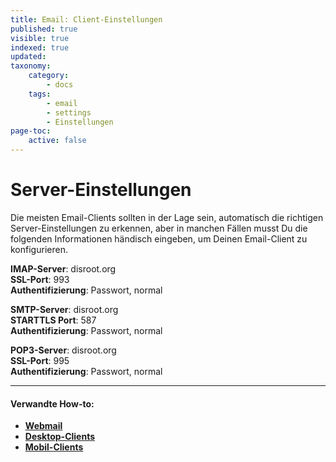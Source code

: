 ```yaml
---
title: Email: Client-Einstellungen
published: true
visible: true
indexed: true
updated:
taxonomy:
    category:
        - docs
    tags:
        - email
        - settings
        - Einstellungen
page-toc:
    active: false
---
```


# Server-Einstellungen
Die meisten Email-Clients sollten in der Lage sein, automatisch die richtigen Server-Einstellungen zu erkennen, aber in manchen Fällen musst Du die folgenden Informationen händisch eingeben, um Deinen Email-Client zu konfigurieren.

**IMAP-Server**: disroot.org <br>
**SSL-Port**: 993 <br>
**Authentifizierung**: Passwort, normal

**SMTP-Server**: disroot.org <br>
**STARTTLS Port**: 587 <br>
**Authentifizierung**: Passwort, normal

**POP3-Server**: disroot.org <br>
**SSL-Port**: 995 <br>
**Authentifizierung**: Passwort, normal

---

#### Verwandte How-to:
- [**Webmail**](/tutorials/email/webmail)
- [**Desktop-Clients**](/tutorials/email/clients/desktop)
- [**Mobil-Clients**](/tutorials/email/clients/mobile)

